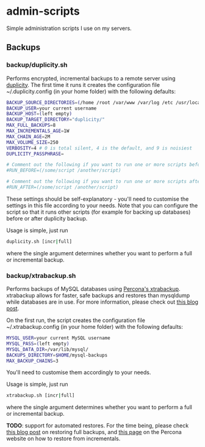 # admin-scripts #

Simple administration scripts I use on my servers. 

## Backups ##

### backup/duplicity.sh ###

Performs encrypted, incremental backups to a remote server using [duplicity](http://duplicity.nongnu.org). 
The first time it runs it creates the configuration file ~/.duplicity.config (in your home folder) with the following defaults:


``` bash
BACKUP_SOURCE_DIRECTORIES=(/home /root /var/www /var/log /etc /usr/local)
BACKUP_USER=your current username
BACKUP_HOST=(left empty)
BACKUP_TARGET_DIRECTORY="duplicity/"
MAX_FULL_BACKUPS=8
MAX_INCREMENTALS_AGE=1W
MAX_CHAIN_AGE=2M
MAX_VOLUME_SIZE=250
VERBOSITY=4 # 0 is total silent, 4 is the default, and 9 is noisiest
DUPLICITY_PASSPHRASE=

# Comment out the following if you want to run one or more scripts before duplicity backup.
#RUN_BEFORE=(/some/script /another/script)

# Comment out the following if you want to run one or more scripts after duplicity backup.
#RUN_AFTER=(/some/script /another/script)
```

These settings should be self-explanatory - you'll need to customise the settings in this file according to your needs. Note that you can configure the script so that it runs other scripts (for example for backing up databases) before or after duplicity backup. 

Usage is simple, just run

``` bash
duplicity.sh [incr|full] 
```

where the single argument determines whether you want to perform a full or incremental backup. 


### backup/xtrabackup.sh ###


Performs backups of MySQL databases using [Percona's xtrabackup](http://www.percona.com/doc/percona-xtrabackup/). xtrabackup allows for faster, safe backups and restores than mysqldump while databases are in use. For more information, please check out [this blog post](http://vitobotta.com/painless-hot-backups-mysql-live-databases-percona-xtrabackup/ "Painless, ultra fast hot backups and restores of MySQL databases with Percona's XtraBackup").

On the first run, the script creates the configuration file ~/.xtrabackup.config (in your home folder) with the following defaults:

``` bash
MYSQL_USER=your current MySQL username
MYSQL_PASS=(left empty)
MYSQL_DATA_DIR=/var/lib/mysql/
BACKUPS_DIRECTORY=$HOME/mysql-backups
MAX_BACKUP_CHAINS=3
```

You'll need to customise them accordingly to your needs.

Usage is simple, just run

``` bash
xtrabackup.sh [incr|full] 
```

where the single argument determines whether you want to perform a full or incremental backup. 

**TODO**: support for automated restores. For the time being, please check [this blog post](http://vitobotta.com/painless-hot-backups-mysql-live-databases-percona-xtrabackup/ "Painless, ultra fast hot backups and restores of MySQL databases with Percona's XtraBackup") on restoring full backups, and [this page](http://www.percona.com/doc/percona-xtrabackup/xtrabackup_bin/incremental_backups.html?id=percona-xtrabackup:xtrabackup:incremental) on the Percona website on how to restore from incrementals.